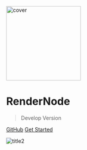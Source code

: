 <!-- _coverpage.md -->

<img src="media/logo/logo no_text.svg" alt="cover" width="200px" />

# **RenderNode**

> Develop Version

[GitHub](https://github.com/atticus-lv/RenderStackNode)
[Get Started](/develop/Intro.md)

![title2](media/img/develop_title.png)



